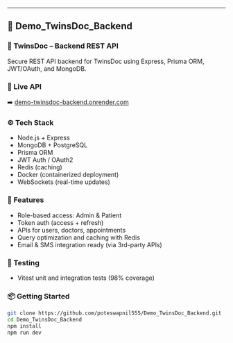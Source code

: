 ---
## 📁 Demo_TwinsDoc_Backend

### 🧠 TwinsDoc – Backend REST API
Secure REST API backend for TwinsDoc using Express, Prisma ORM, JWT/OAuth, and MongoDB.

### 🚀 Live API
➡️ [demo-twinsdoc-backend.onrender.com](https://demo-twinsdoc-backend.onrender.com)

### ⚙️ Tech Stack
- Node.js + Express
- MongoDB + PostgreSQL
- Prisma ORM
- JWT Auth / OAuth2
- Redis (caching)
- Docker (containerized deployment)
- WebSockets (real-time updates)

### 🌟 Features
- Role-based access: Admin & Patient
- Token auth (access + refresh)
- APIs for users, doctors, appointments
- Query optimization and caching with Redis
- Email & SMS integration ready (via 3rd-party APIs)

### 🧪 Testing
- Vitest unit and integration tests (98% coverage)

### 📦 Getting Started
```bash
git clone https://github.com/poteswapnil555/Demo_TwinsDoc_Backend.git
cd Demo_TwinsDoc_Backend
npm install
npm run dev
```

